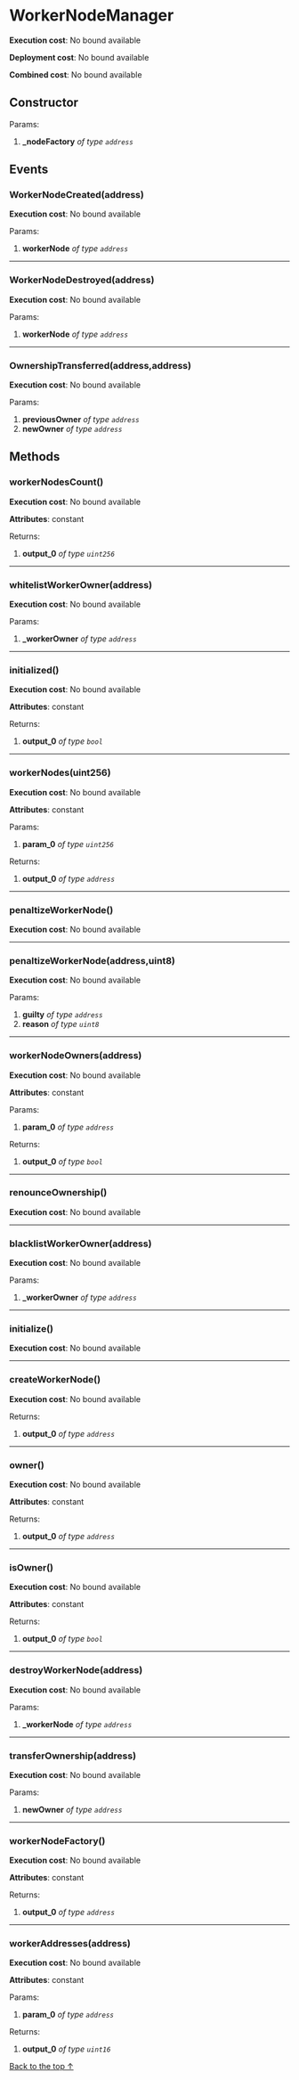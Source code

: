 # WorkerNodeManager


**Execution cost**: No bound available

**Deployment cost**: No bound available

**Combined cost**: No bound available

## Constructor



Params:

1. **_nodeFactory** *of type `address`*

## Events
### WorkerNodeCreated(address)


**Execution cost**: No bound available


Params:

1. **workerNode** *of type `address`*

--- 
### WorkerNodeDestroyed(address)


**Execution cost**: No bound available


Params:

1. **workerNode** *of type `address`*

--- 
### OwnershipTransferred(address,address)


**Execution cost**: No bound available


Params:

1. **previousOwner** *of type `address`*
2. **newOwner** *of type `address`*


## Methods
### workerNodesCount()


**Execution cost**: No bound available

**Attributes**: constant



Returns:


1. **output_0** *of type `uint256`*

--- 
### whitelistWorkerOwner(address)


**Execution cost**: No bound available


Params:

1. **_workerOwner** *of type `address`*


--- 
### initialized()


**Execution cost**: No bound available

**Attributes**: constant



Returns:


1. **output_0** *of type `bool`*

--- 
### workerNodes(uint256)


**Execution cost**: No bound available

**Attributes**: constant


Params:

1. **param_0** *of type `uint256`*

Returns:


1. **output_0** *of type `address`*

--- 
### penaltizeWorkerNode()


**Execution cost**: No bound available




--- 
### penaltizeWorkerNode(address,uint8)


**Execution cost**: No bound available


Params:

1. **guilty** *of type `address`*
2. **reason** *of type `uint8`*


--- 
### workerNodeOwners(address)


**Execution cost**: No bound available

**Attributes**: constant


Params:

1. **param_0** *of type `address`*

Returns:


1. **output_0** *of type `bool`*

--- 
### renounceOwnership()


**Execution cost**: No bound available




--- 
### blacklistWorkerOwner(address)


**Execution cost**: No bound available


Params:

1. **_workerOwner** *of type `address`*


--- 
### initialize()


**Execution cost**: No bound available




--- 
### createWorkerNode()


**Execution cost**: No bound available



Returns:


1. **output_0** *of type `address`*

--- 
### owner()


**Execution cost**: No bound available

**Attributes**: constant



Returns:


1. **output_0** *of type `address`*

--- 
### isOwner()


**Execution cost**: No bound available

**Attributes**: constant



Returns:


1. **output_0** *of type `bool`*

--- 
### destroyWorkerNode(address)


**Execution cost**: No bound available


Params:

1. **_workerNode** *of type `address`*


--- 
### transferOwnership(address)


**Execution cost**: No bound available


Params:

1. **newOwner** *of type `address`*


--- 
### workerNodeFactory()


**Execution cost**: No bound available

**Attributes**: constant



Returns:


1. **output_0** *of type `address`*

--- 
### workerAddresses(address)


**Execution cost**: No bound available

**Attributes**: constant


Params:

1. **param_0** *of type `address`*

Returns:


1. **output_0** *of type `uint16`*

[Back to the top ↑](#workernodemanager)
